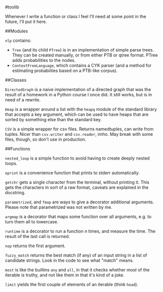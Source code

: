 #toolib

Whenever I write a function or class I feel I'll need at some point in the future, I'll put it here.

##Modules

`nlp` contains:

- `Tree` (and its child `PTree`) is in an implementation of simple parse trees. They can be created manually, or from either PTB or qtree format. PTree adds probabilities to the nodes.
- `ContextFreeLanguage`, which contains a CYK parser (and a method for estimating probabiities based on a PTB-like corpus).

##Classes

`DirectedGraph` is a naive implementation of a directed graph that was the result of a homework in a Python course I once did. It still works, but is in need of a rewrite.

`Heap` is a wrapper around a list with the `heapq` module of the standard library that accepts a key argument, which can be used to have heaps that are sorted by something else than the standard key.

`CSV` is a simple wrapper for csv files. Returns namedtuples, can write from tuples. Nicer than `csv.writer` and `csv.reader`, imho. May break with some files, though, so don't use in production.

##Functions

`nested_loop` is a simple function to avoid having to create deeply nested loops.

`eprint` is a convenience function that prints to stderr automatically.

`getchr` gets a single character from the terminal, without printing it. This gets the characters in sort of a raw format, caveats are explained in the docstring.

`parametrized`, and `fmap` are ways to give a decorator additional arguments. Please note that parametrized was not written by me.

`argmap` is a decorator that maps some function over all arguments, e.g. to turn them all to lowercase.

`runtime` is a decorator to run a function *n* times, and measure the time. The result of the last call is returned.

`nop` returns the first argument.

`fuzzy_match` returns the best match (if any) of an input string in a list of candidate strings. Look in the code to see what "match" means.

`most` is like the builtins `any` and `all`, in that it checks whether *most* of the iterable is truthy, and not like them in that it's kind of a joke.

`limit` yields the first couple of elements of an iterable (think `head`).
